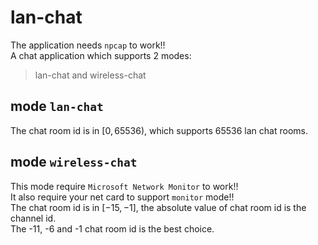 # lan-chat
The application needs `npcap` to work!!  
A chat application which supports 2 modes:  
> lan-chat and wireless-chat
## mode `lan-chat`
The chat room id is in $[0,65536)$, which supports 65536 lan chat rooms.
## mode `wireless-chat`
This mode require `Microsoft Network Monitor` to work!!  
It also require your net card to support `monitor` mode!!  
The chat room id is in $[-15,-1]$, the absolute value of chat room id is the channel id.  
The -11, -6 and -1 chat room id is the best choice.
